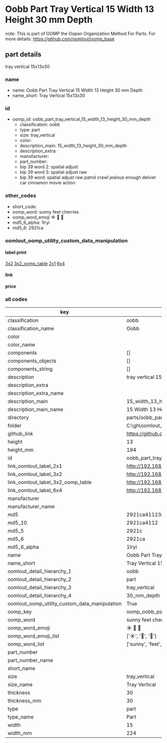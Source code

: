 # Oobb Part Tray Vertical 15 Width 13 Height 30 mm Depth  

note: This is part of OOMP the Oopen Organization Method For Parts. For more details: https://github.com/oomlout/oomp_base

##  part details
  



tray vertical 15x13x30



### name
* name: Oobb Part Tray Vertical 15 Width 13 Height 30 mm Depth
* name_short: Tray Vertical 15x13x30 
### id
* oomp_id: oobb_part_tray_vertical_15_width_13_height_30_mm_depth
  * classification: oobb
  * type: part
  * size: tray_vertical
  * color: 
  * description_main: 15_width_13_height_30_mm_depth
  * description_extra: 
  * manufacturer: 
  * part_number: 
  * bip 39 word 2: spatial adjust
  * bip 39 word 3: spatial adjust raw
  * bip 39 word: spatial adjust raw patrol crawl jealous enough deliver car cinnamon movie action

### other_codes
* short_code: 
* oomp_word: sunny feet cherries
* oomp_word_emoji :sunny: :feet: :cherries:
* md5_6_alpha: 1lryi
* md5_6: 2921ca






### oomlout_oomp_utility_custom_data_manipulation
#### label print
[3x2](http://192.168.1.245:1112/?label=oomp%201lryi)
[3x2_oomp_table](http://192.168.1.108:1112/?label=oomp%201lryi)
[2x1](http://192.168.1.242:1112/?label=oomp%201lryi)
[6x4](http://192.168.1.55:1112/?label=oomp%201lryi)    

#### link

                              

#### price







### all codes 
| key | value |  
| --- | --- |  
| classification | oobb |  
| classification_name | Oobb |  
| color |  |  
| color_name |  |  
| components | [] |  
| components_objects | [] |  
| components_string | [] |  
| description | tray vertical 15x13x30 |  
| description_extra |  |  
| description_extra_name |  |  
| description_main | 15_width_13_height_30_mm_depth |  
| description_main_name | 15 Width 13 Height 30 mm Depth |  
| directory | parts/oobb_part_tray_vertical_15_width_13_height_30_mm_depth |  
| folder | C:\gh\oomlout_oobb_version_4_generated_parts\parts\oobb_part_tray_vertical_15_width_13_height_30_mm_depth |  
| github_link | https://github.com/oomlout/oomlout_oomp_part_src/tree/main/parts/oobb_part_tray_vertical_15_width_13_height_30_mm_depth |  
| height | 13 |  
| height_mm | 194 |  
| id | oobb_part_tray_vertical_15_width_13_height_30_mm_depth |  
| link_oomlout_label_2x1 | http://192.168.1.242:1112/?label=oomp%201lryi |  
| link_oomlout_label_3x2 | http://192.168.1.245:1112/?label=oomp%201lryi |  
| link_oomlout_label_3x2_oomp_table | http://192.168.1.108:1112/?label=oomp%201lryi |  
| link_oomlout_label_6x4 | http://192.168.1.55:1112/?label=oomp%201lryi |  
| manufacturer |  |  
| manufacturer_name |  |  
| md5 | 2921ca41123a095dde195a136500e684 |  
| md5_10 | 2921ca4112 |  
| md5_5 | 2921c |  
| md5_6 | 2921ca |  
| md5_6_alpha | 1lryi |  
| name | Oobb Part Tray Vertical 15 Width 13 Height 30 mm Depth |  
| name_short | Tray Vertical 15x13x30  |  
| oomlout_detail_hierarchy_1 | oobb |  
| oomlout_detail_hierarchy_2 | part |  
| oomlout_detail_hierarchy_3 | tray_vertical |  
| oomlout_detail_hierarchy_4 | 30_mm_depth |  
| oomlout_oomp_utility_custom_data_manipulation | True |  
| oomp_key | oomp_oobb_part_tray_vertical_15_width_13_height_30_mm_depth |  
| oomp_word | sunny feet cherries |  
| oomp_word_emoji | :sunny: :feet: :cherries: |  
| oomp_word_emoji_list | [':sunny:', ':feet:', ':cherries:'] |  
| oomp_word_list | ['sunny', 'feet', 'cherries'] |  
| part_number |  |  
| part_number_name |  |  
| short_name |  |  
| size | tray_vertical |  
| size_name | Tray Vertical |  
| thickness | 30 |  
| thickness_mm | 30 |  
| type | part |  
| type_name | Part |  
| width | 15 |  
| width_mm | 224 |  
